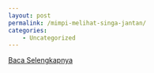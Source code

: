 ```yaml
---
layout: post
permalink: /mimpi-melihat-singa-jantan/
categories:
    - Uncategorized
---
```


[Baca Selengkapnya](/08)